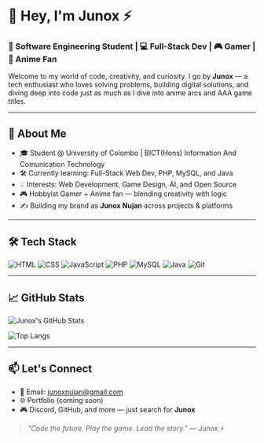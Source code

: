 # 👋 Hey, I'm Junox ⚡

### 🧠 Software Engineering Student | 💻 Full-Stack Dev | 🎮 Gamer | 🌌 Anime Fan

Welcome to my world of code, creativity, and curiosity. I go by **Junox** — a tech enthusiast who loves solving problems, building digital solutions, and diving deep into code just as much as I dive into anime arcs and AAA game titles.

---

## 🚀 About Me
- 🎓 Student @ University of Colombo | BICT(Hons) Information And Comunication Technology
- 🛠️ Currently learning: Full-Stack Web Dev, PHP, MySQL, and Java
- 💡 Interests: Web Development, Game Design, AI, and Open Source
- 🎮 Hobbyist Gamer + Anime fan — blending creativity with logic
- ✍️ Building my brand as **Junox Nujan** across projects & platforms

---

## 🛠️ Tech Stack

![HTML](https://img.shields.io/badge/HTML5-E34F26?style=flat&logo=html5&logoColor=white)
![CSS](https://img.shields.io/badge/CSS3-1572B6?style=flat&logo=css3&logoColor=white)
![JavaScript](https://img.shields.io/badge/JavaScript-F7DF1E?style=flat&logo=javascript&logoColor=black)
![PHP](https://img.shields.io/badge/PHP-777BB4?style=flat&logo=php&logoColor=white)
![MySQL](https://img.shields.io/badge/MySQL-4479A1?style=flat&logo=mysql&logoColor=white)
![Java](https://img.shields.io/badge/Java-007396?style=flat&logo=java&logoColor=white)
![Git](https://img.shields.io/badge/Git-F05032?style=flat&logo=git&logoColor=white)

---

## 📈 GitHub Stats

![Junox's GitHub Stats](https://github-readme-stats.vercel.app/api?username=junox&show_icons=true&theme=tokyonight)

![Top Langs](https://github-readme-stats.vercel.app/api/top-langs/?username=junox&layout=compact&theme=tokyonight)

---

## 📫 Let's Connect

- 📧 Email: [junoxnujan@gmail.com](mailto:junoxnujan@gmail.com)
- 🌐 Portfolio (coming soon)
- 🎮 Discord, GitHub, and more — just search for **Junox**

> *"Code the future. Play the game. Lead the story."* — Junox ⚡
